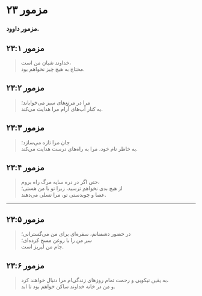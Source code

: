 # مزمور ۲۳

### مزمور داوود.

## مزمور ۲۳:۱

> خداوند شبان من است،  
> محتاج به هیچ چیز نخواهم بود.

## مزمور ۲۳:۲

> مرا در مرتع‌های سبز می‌خواباند؛  
> به کنار آب‌های آرام مرا هدایت می‌کند.

## مزمور ۲۳:۳

> جان مرا تازه می‌سازد؛  
> به خاطر نام خود، مرا به راه‌های درست هدایت می‌کند.

## مزمور ۲۳:۴

> حتی اگر در دره سایه مرگ راه بروم،  
> از هیچ بدی نخواهم ترسید، زیرا تو با من هستی؛  
> عصا و چوبدستی تو، مرا تسلی می‌دهند.

---

## مزمور ۲۳:۵

> در حضور دشمنانم، سفره‌ای برای من می‌گسترانی؛  
> سر من را با روغن مسح کرده‌ای؛  
> جام من لبریز است.

## مزمور ۲۳:۶

> به یقین نیکویی و رحمت تمام روزهای زندگی‌ام مرا دنبال خواهند کرد،  
> و من در خانه خداوند ساکن خواهم بود تا ابد.
